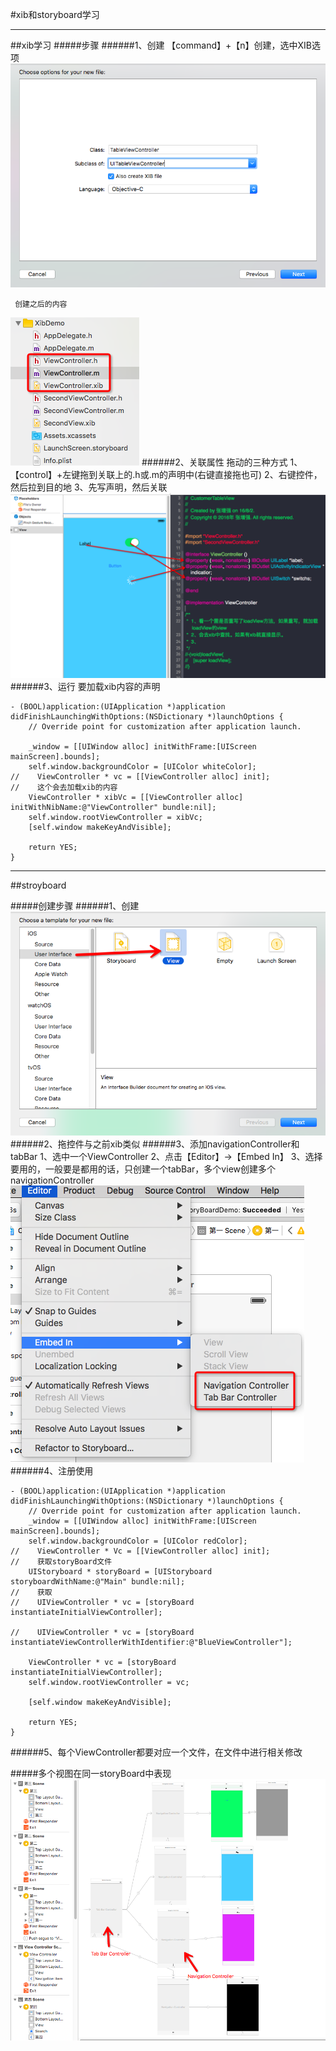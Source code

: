 #xib和storyboard学习

---
##xib学习
#####步骤
######1、创建
    【command】+【n】创建，选中XIB选项
![](/assets/xib创建.png)

     创建之后的内容
![](/assets/xib创建的内容.png)
######2、关联属性
    拖动的三种方式
    1、【control】+左键拖到关联上的.h或.m的声明中(右键直接拖也可)
    2、右键控件，然后拉到目的地
    3、先写声明，然后关联
![](/assets/XIB控件拖动.png)
######3、运行
     要加载xib内容的声明
```
- (BOOL)application:(UIApplication *)application didFinishLaunchingWithOptions:(NSDictionary *)launchOptions {
    // Override point for customization after application launch.
    
    _window = [[UIWindow alloc] initWithFrame:[UIScreen mainScreen].bounds];
    self.window.backgroundColor = [UIColor whiteColor];
//    ViewController * vc = [[ViewController alloc] init];
//    这个会去加载xib的内容
    ViewController * xibVc = [[ViewController alloc] initWithNibName:@"ViewController" bundle:nil];
    self.window.rootViewController = xibVc;
    [self.window makeKeyAndVisible];
    
    return YES;
}
```

---

##stroyboard

#####创建步骤
######1、创建
![](/assets/storyBoard创建.png)
######2、拖控件与之前xib类似
######3、添加navigationController和tabBar
        1、选中一个ViewController
        2、点击【Editor】->【Embed In】
        3、选择要用的，一般要是都用的话，只创建一个tabBar，多个view创建多个navigationController
![](/assets/navcationbar创建.png)
######4、注册使用
```
- (BOOL)application:(UIApplication *)application didFinishLaunchingWithOptions:(NSDictionary *)launchOptions {
    // Override point for customization after application launch.
    _window = [[UIWindow alloc] initWithFrame:[UIScreen mainScreen].bounds];
    self.window.backgroundColor = [UIColor redColor];
//    ViewController * Vc = [[ViewController alloc] init];
//    获取storyBoard文件
    UIStoryboard * storyBoard = [UIStoryboard storyboardWithName:@"Main" bundle:nil];
//    获取
//    UIViewController * vc = [storyBoard instantiateInitialViewController];
    
//    UIViewController * vc = [storyBoard instantiateViewControllerWithIdentifier:@"BlueViewController"];
    
    ViewController * vc = [storyBoard instantiateInitialViewController];
    self.window.rootViewController = vc;
    
    [self.window makeKeyAndVisible];
    
    return YES;
}
```
######5、每个ViewController都要对应一个文件，在文件中进行相关修改

#####多个视图在同一storyBoard中表现
![](/assets/多层视图在storyBoard.png)